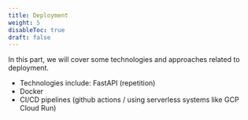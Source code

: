 ```yaml
---
title: Deployment
weight: 5
disableToc: true
draft: false
---
```


In this part, we will cover some technologies and approaches related to deployment.

- Technologies include: FastAPI (repetition)
- Docker
- CI/CD pipelines (github actions / using serverless systems like GCP Cloud Run)

